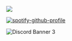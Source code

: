 ![](https://github-readme-stats.vercel.app/api?username=costliness&show_icons=true&theme=dark)

[![spotify-github-profile](https://spotify-github-profile.vercel.app/api/view?uid=21iaphpwcb2zcl7goxny3iq5i&cover_image=true&theme=novatorem)](https://github.com/kittinan/spotify-github-profile)

![Discord Banner 3](https://discordapp.com/api/guilds/800224582656983092/widget.png?style=banner3)

